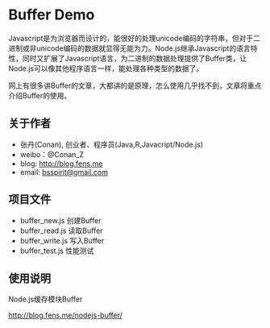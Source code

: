 Buffer Demo
========================

Javascript是为浏览器而设计的，能很好的处理unicode编码的字符串，但对于二进制或非unicode编码的数据就显得无能为力。Node.js继承Javascript的语言特性，同时又扩展了Javascript语言，为二进制的数据处理提供了Buffer类，让Node.js可以像其他程序语言一样，能处理各种类型的数据了。

网上有很多讲Buffer的文章，大都讲的是原理，怎么使用几乎找不到，文章将重点介绍Buffer的使用。

## 关于作者

+ 张丹(Conan), 创业者、程序员(Java,R,Javacript/Node.js)
+ weibo：@Conan_Z
+ blog: http://blog.fens.me
+ email: bsspirit@gmail.com

## 项目文件

+ buffer_new.js 创建Buffer
+ buffer_read.js 读取Buffer
+ buffer_write.js 写入Buffer
+ buffer_test.js 性能测试

## 使用说明

Node.js缓存模块Buffer

http://blog.fens.me/nodejs-buffer/